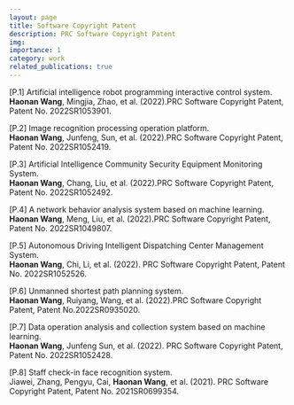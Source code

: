 ```yaml
---
layout: page
title: Software Copyright Patent
description: PRC Software Copyright Patent
img:
importance: 1
category: work
related_publications: true
---
```


[P.1] Artificial intelligence robot programming interactive control system.\
      **Haonan Wang**, Mingjia, Zhao, et al. (2022).PRC Software Copyright Patent, Patent No. 2022SR1053901.
 
[P.2] Image recognition processing operation platform. \
      **Haonan Wang**, Junfeng, Sun, et al. (2022).PRC Software Copyright Patent, Patent No. 2022SR1052419.
      
[P.3] Artificial Intelligence Community Security Equipment Monitoring System.\
      **Haonan Wang**, Chang, Liu, et al. (2022).PRC Software Copyright Patent, Patent No. 2022SR1052492.
      
[P.4]  A network behavior analysis system based on machine learning.\
      **Haonan Wang**, Meng, Liu, et al. (2022).PRC Software Copyright Patent, Patent No. 2022SR1049807.
      
[P.5]  Autonomous Driving Intelligent Dispatching Center Management System.\
      **Haonan Wang**, Chi, Li, et al. (2022). PRC Software Copyright Patent, Patent No. 2022SR1052526.
      
[P.6] Unmanned shortest path planning system.\
      **Haonan Wang**, Ruiyang, Wang, et al. (2022).PRC Software Copyright Patent, Patent No.2022SR0935020.
      
[P.7]  Data operation analysis and collection system based on machine learning. \
      **Haonan Wang**, Junfeng Sun, et al. (2022). PRC Software Copyright Patent, Patent No. 2022SR1052428.
      
[P.8]  Staff check-in face recognition system.\
    Jiawei, Zhang, Pengyu, Cai, **Haonan Wang**, et al. (2021). PRC Software Copyright Patent, Patent No. 2021SR0699354.
